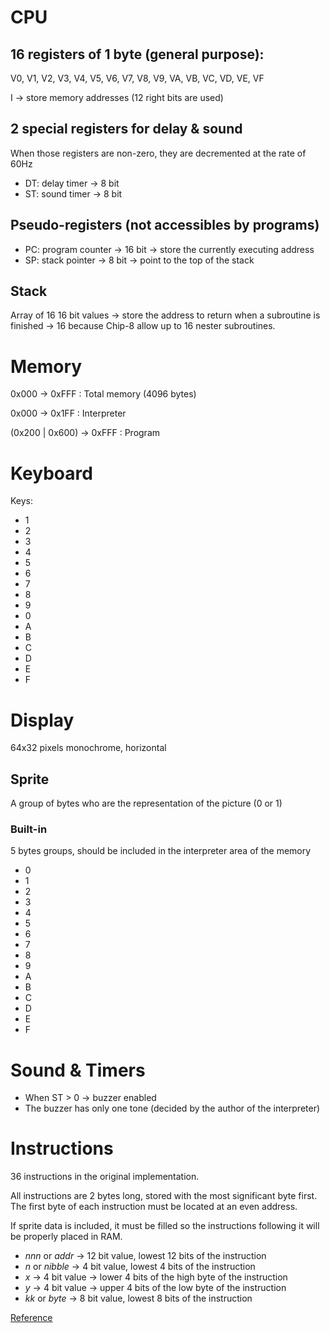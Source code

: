 # CPU

## 16 registers of 1 byte (general purpose):
V0, V1, V2, V3, V4, V5, V6, V7, V8, V9, VA, VB, VC, VD, VE, VF

I -> store memory addresses (12 right bits are used)

## 2 special registers for delay & sound

When those registers are non-zero, they are decremented at the rate of 60Hz

- DT: delay timer -> 8 bit
- ST: sound timer -> 8 bit

## Pseudo-registers (not accessibles by programs)
- PC: program counter -> 16 bit -> store the currently executing address
- SP: stack pointer -> 8 bit -> point to the top of the stack

## Stack

Array of 16 16 bit values -> store the address to return when a subroutine is finished -> 16 because Chip-8 allow up to 16 nester subroutines.

# Memory
0x000 -> 0xFFF 			: Total memory (4096 bytes)

0x000 -> 0x1FF 			: Interpreter

(0x200 | 0x600) -> 0xFFF 	: Program

# Keyboard

Keys:
- 1
- 2
- 3
- 4
- 5
- 6
- 7
- 8
- 9
- 0
- A
- B
- C
- D
- E
- F

# Display

64x32 pixels monochrome, horizontal

## Sprite

A group of bytes who are the representation of the picture (0 or 1)

### Built-in

5 bytes groups, should be included in the interpreter area of the memory

- 0
- 1
- 2
- 3
- 4
- 5
- 6
- 7
- 8
- 9
- A
- B
- C
- D
- E
- F

# Sound & Timers

- When ST > 0 -> buzzer enabled
- The buzzer has only one tone (decided by the author of the interpreter)

# Instructions

36 instructions in the original implementation.

All instructions are 2 bytes long, stored with the most significant byte first. The first byte of each instruction must be located at an even address.

If sprite data is included, it must be filled so the instructions following it will be properly placed in RAM.

- _nnn_ or _addr_ -> 12 bit value, lowest 12 bits of the instruction
- _n_ or _nibble_ -> 4 bit value, lowest 4 bits of the instruction
- _x_ -> 4 bit value -> lower 4 bits of the high byte of the instruction
- _y_ -> 4 bit value -> upper 4 bits of the low byte of the instruction
- _kk_ or _byte_ -> 8 bit value, lowest 8 bits of the instruction

[Reference](http://devernay.free.fr/hacks/chip8/C8TECH10.HTM)